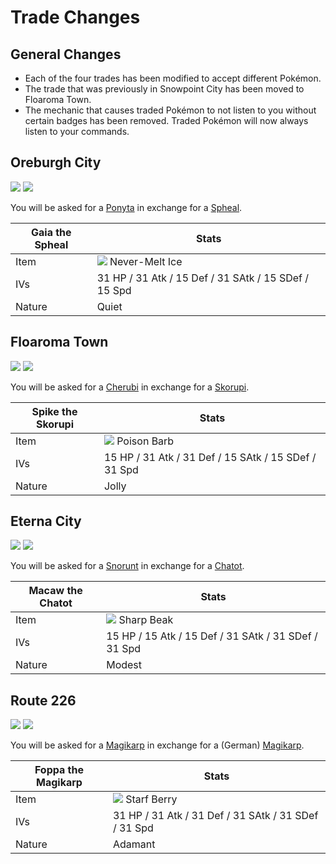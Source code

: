 # Trade Changes

## General Changes
- Each of the four trades has been modified to accept different Pokémon.
- The trade that was previously in Snowpoint City has been moved to Floaroma Town.
- The mechanic that causes traded Pokémon to not listen to you without certain badges has been removed. Traded Pokémon will now always listen to your commands.

## Oreburgh City
![][077] ![][363]

You will be asked for a [Ponyta] in exchange for a [Spheal].

Gaia the Spheal | Stats
---             | ---
Item            | ![][never-melt-ice] Never-Melt Ice
IVs             | 31 HP / 31 Atk / 15 Def / 31 SAtk / 15 SDef / 15 Spd
Nature          | Quiet


## Floaroma Town
![][420] ![][451]

You will be asked for a [Cherubi] in exchange for a [Skorupi].

Spike the Skorupi | Stats
---               | ---
Item              | ![][poison-barb] Poison Barb
IVs               | 15 HP / 31 Atk / 31 Def / 15 SAtk / 15 SDef / 31 Spd
Nature            | Jolly

## Eterna City
![][361] ![][441]

You will be asked for a [Snorunt] in exchange for a [Chatot].

Macaw the Chatot | Stats
---              | ---
Item             | ![][sharp-beak] Sharp Beak
IVs              | 15 HP / 15 Atk / 15 Def / 31 SAtk / 31 SDef / 31 Spd
Nature           | Modest

## Route 226
![][129] ![][129]

You will be asked for a [Magikarp] in exchange for a (German) [Magikarp].

Foppa the Magikarp | Stats
---                | ---
Item               | ![][starf-berry] Starf Berry
IVs                | 31 HP / 31 Atk / 31 Def / 31 SAtk / 31 SDef / 31 Spd
Nature             | Adamant

[Ponyta]: ../pokemons/077/
[Magikarp]: ../pokemons/129/
[Snorunt]: ../pokemons/361/
[Spheal]: ../pokemons/363/
[Cherubi]: ../pokemons/420/
[Chatot]: ../pokemons/441/
[Skorupi]: ../pokemons/451/
[never-melt-ice]: ./img/items/never-melt-ice.png
[poison-barb]: ./img/items/poison-barb.png
[sharp-beak]: ./img/items/sharp-beak.png
[starf-berry]: ./img/items/starf-berry.png
[077]: ./img/pokemon/077.png
[129]: ./img/pokemon/129.png
[361]: ./img/pokemon/361.png
[363]: ./img/pokemon/363.png
[420]: ./img/pokemon/420.png
[441]: ./img/pokemon/441.png
[451]: ./img/pokemon/451.png
